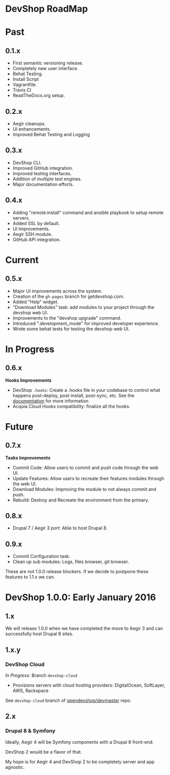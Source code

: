 DevShop RoadMap
===============

# Past

## 0.1.x 

- First semantic versioning release.
- Completely new user interface. 
- Behat Testing.
- Install Script
- Vagrantfile.
- Travis CI
- ReadTheDocs.org setup.

## 0.2.x

- Aegir cleanups.
- UI enhancements.
- Improved Behat Testing and Logging

## 0.3.x

- DevShop CLI.
- Improved GitHub integration.
- Improved testing interfaces.
- Addition of multiple test engines.
- Major documentation efforts.

## 0.4.x

- Adding "remote:install" command and ansible playbook to setup remote servers.
- Added SSL by default.
- UI Improvements.
- Aegir SSH module.
- GitHub API integration.

# Current
## 0.5.x
 
- Major UI improvements across the system.
- Creation of the `gh-pages` branch for getdevshop.com.
- Added "Help" widget.
- "Download Modules" task: add modules to your project through the devshop web UI.
- Improvements to the "devshop upgrade" command.
- Introduced ".development_mode" for improved developer experience.
- Wrote some behat tests for testing the devshop web UI.

# In Progress
## 0.6.x 

**Hooks Improvements**

- DevShop `.hooks`: Create a .hooks file in your codebase to control what happens post-deploy, post-install, post-sync, etc.  See the [documentation](http://devshop.readthedocs.org/en/latest/deployment-hooks/) for more information
- Acquia Cloud Hooks compatibility: finalize all the hooks.

# Future

## 0.7.x

**Tasks Improvements**

- Commit Code: Allow users to commit and push code through the web UI.
- Update Features: Allow users to recreate their features modules through the web UI.
- Download Modules: Improving the module to not always commit and push.
- Rebuild: Destroy and Recreate the environment from the primary.

## 0.8.x

- Drupal 7 / Aegir 3 port: Able to host Drupal 8.

## 0.9.x

- Commit Configuration task.
- Clean up sub modules: Logs, files browser, git browser.

These are not 1.0.0 release blockers. If we decide to postpone these features to 1.1.x we can. 

# DevShop 1.0.0: Early January 2016

## 1.x

We will release 1.0.0 when we have completed the move to Aegir 3 and can successfully host Drupal 8 sites.

## 1.x.y

### DevShop Cloud

*In Progress:* Branch `devshop-cloud` 

- Provisions servers with cloud hosting providers: DigitalOcean, SoftLayer, AWS, Rackspace 

See `devshop-cloud` branch of [opendevshop/devmaster](https://github.com/opendevshop/devmaster/tree/devshop-cloud/modules/devshop/devshop_cloud) repo.

## 2.x
### Drupal 8 & Symfony

Ideally, Aegir 4 will be Symfony components with a Drupal 8 front-end.

DevShop 2 would be a flavor of that.

My hope is for Aegir 4 and DevShop 2 to be completely server and app agnostic. 